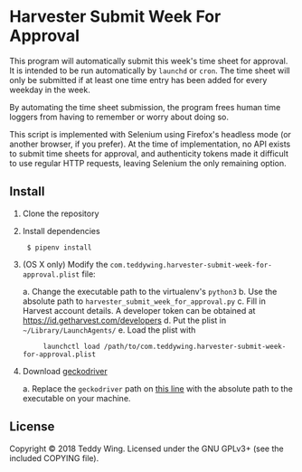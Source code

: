 Harvester Submit Week For Approval
==================================

This program will automatically submit this week's time sheet for approval. It
is intended to be run automatically by `launchd` or `cron`. The time sheet will
only be submitted if at least one time entry has been added for every weekday in
the week.

By automating the time sheet submission, the program frees human time loggers
from having to remember or worry about doing so.

This script is implemented with Selenium using Firefox's headless mode (or
another browser, if you prefer). At the time of implementation, no API exists to
submit time sheets for approval, and authenticity tokens made it difficult to
use regular HTTP requests, leaving Selenium the only remaining option.


## Install
1. Clone the repository
2. Install dependencies

        $ pipenv install

3. (OS X only) Modify the
   `com.teddywing.harvester-submit-week-for-approval.plist` file:

    a. Change the executable path to the virtualenv's `python3`
    b. Use the absolute path to `harvester_submit_week_for_approval.py`
    c. Fill in Harvest account details. A developer token can be obtained at
       https://id.getharvest.com/developers
    d. Put the plist in `~/Library/LaunchAgents/`
    e. Load the plist with

            launchctl load /path/to/com.teddywing.harvester-submit-week-for-approval.plist

4. Download [geckodriver][1]

    a. Replace the `geckodriver` path on [this line][2] with the absolute path
       to the executable on your machine.


## License
Copyright © 2018 Teddy Wing. Licensed under the GNU GPLv3+ (see the included
COPYING file).


[1]: https://github.com/mozilla/geckodriver/releases
[2]: https://github.com/teddywing/harvester-submit-week-for-approval/blob/faa4d4c0831b70b5e103d0337c816db025ef8a9f/harvester_submit_week_for_approval.py#L209
